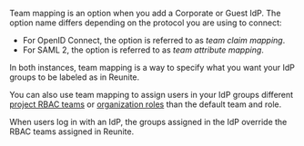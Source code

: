 Team mapping is an option when you add a Corporate or Guest IdP.
The option name differs depending on the protocol you are using to connect:

- For OpenID Connect, the option is referred to as _team claim mapping_.
- For SAML 2, the option is referred to as _team attribute mapping_.

In both instances, team mapping is a way to specify what you want your IdP groups to be labeled as in Reunite.

You can also use team mapping to assign users in your IdP groups different [project RBAC teams](../access/index.md#assign-roles-to-specified-teams) or [organization roles](../reunite/organization/teams.md#team-mapping) than the default team and role.

When users log in with an IdP, the groups assigned in the IdP override the RBAC teams assigned in Reunite.
